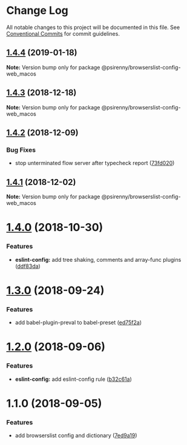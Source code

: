 # Change Log

All notable changes to this project will be documented in this file.
See [Conventional Commits](https://conventionalcommits.org) for commit guidelines.

## [1.4.4](https://github.com/psirenny/monorepo/tree/master/packages/browserslist-config-web_macos/compare/@psirenny/browserslist-config-web_macos@1.4.3...@psirenny/browserslist-config-web_macos@1.4.4) (2019-01-18)

**Note:** Version bump only for package @psirenny/browserslist-config-web_macos





## [1.4.3](https://github.com/psirenny/monorepo/tree/master/packages/browserslist-config-web_macos/compare/@psirenny/browserslist-config-web_macos@1.4.2...@psirenny/browserslist-config-web_macos@1.4.3) (2018-12-18)

**Note:** Version bump only for package @psirenny/browserslist-config-web_macos





## [1.4.2](https://github.com/psirenny/monorepo/tree/master/packages/browserslist-config-web_macos/compare/@psirenny/browserslist-config-web_macos@1.4.1...@psirenny/browserslist-config-web_macos@1.4.2) (2018-12-09)


### Bug Fixes

* stop unterminated flow server after typecheck report ([73fd020](https://github.com/psirenny/monorepo/tree/master/packages/browserslist-config-web_macos/commit/73fd020))





## [1.4.1](https://github.com/psirenny/monorepo/tree/master/packages/browserslist-config-web_macos/compare/@psirenny/browserslist-config-web_macos@1.4.0...@psirenny/browserslist-config-web_macos@1.4.1) (2018-12-02)

**Note:** Version bump only for package @psirenny/browserslist-config-web_macos





# [1.4.0](https://github.com/psirenny/monorepo/tree/master/packages/browserslist-config-web_macos/compare/@psirenny/browserslist-config-web_macos@1.3.0...@psirenny/browserslist-config-web_macos@1.4.0) (2018-10-30)


### Features

* **eslint-config:** add tree shaking, comments and array-func plugins ([ddf83da](https://github.com/psirenny/monorepo/tree/master/packages/browserslist-config-web_macos/commit/ddf83da))





<a name="1.3.0"></a>
# [1.3.0](https://github.com/psirenny/monorepo/tree/master/packages/browserslist-config-web_macos/compare/@psirenny/browserslist-config-web_macos@1.2.0...@psirenny/browserslist-config-web_macos@1.3.0) (2018-09-24)


### Features

* add babel-plugin-preval to babel-preset ([ed75f2a](https://github.com/psirenny/monorepo/tree/master/packages/browserslist-config-web_macos/commit/ed75f2a))





<a name="1.2.0"></a>
# [1.2.0](https://github.com/psirenny/monorepo/tree/master/packages/browserslist-config-web_macos/compare/@psirenny/browserslist-config-web_macos@1.1.0...@psirenny/browserslist-config-web_macos@1.2.0) (2018-09-06)


### Features

* **eslint-config:** add eslint-config rule ([b32c61a](https://github.com/psirenny/monorepo/tree/master/packages/browserslist-config-web_macos/commit/b32c61a))





<a name="1.1.0"></a>
# 1.1.0 (2018-09-05)


### Features

* add browserslist config and dictionary ([7ed9a19](https://github.com/psirenny/monorepo/tree/master/packages/browserslist-config-web_macos/commit/7ed9a19))
